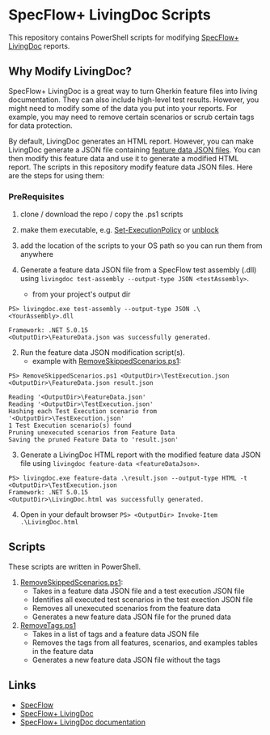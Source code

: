 # SpecFlow+ LivingDoc Scripts

This repository contains PowerShell scripts for modifying
[SpecFlow+ LivingDoc](https://docs.specflow.org/projects/specflow-livingdoc/en/latest/index.html) reports.


## Why Modify LivingDoc?

SpecFlow+ LivingDoc is a great way to turn Gherkin feature files into living documentation.
They can also include high-level test results.
However, you might need to modify some of the data you put into your reports.
For example, you may need to remove certain scenarios or scrub certain tags for data protection.

By default, LivingDoc generates an HTML report.
However, you can make LivingDoc generate a JSON file containing
[feature data JSON files](https://docs.specflow.org/projects/specflow-livingdoc/en/latest/LivingDocGenerator/CLI/livingdoc-feature-data.html).
You can then modify this feature data and use it to generate a modified HTML report.
The scripts in this repository modify feature data JSON files.
Here are the steps for using them:

### PreRequisites
1. clone / download the repo / copy the .ps1 scripts
2. make them executable, e.g. [Set-ExecutionPolicy](https://docs.microsoft.com/en-us/powershell/module/microsoft.powershell.security/set-executionpolicy?view=powershell-7.2#example-1-set-an-execution-policy) or [unblock](https://docs.microsoft.com/en-us/powershell/module/microsoft.powershell.security/set-executionpolicy?view=powershell-7.2#example-7-unblock-a-script-to-run-it-without-changing-the-execution-policy)
3. add the location of the scripts to your OS path so you can run them from anywhere

1. Generate a feature data JSON file from a SpecFlow test assembly (.dll) using `livingdoc test-assembly --output-type JSON <testAssembly>`.
     -  from your project's output dir
```
PS> livingdoc.exe test-assembly --output-type JSON .\<YourAssembly>.dll  

Framework: .NET 5.0.15
<OutputDir>\FeatureData.json was successfully generated.

```
  
2. Run the feature data JSON modification script(s).
      - example with [RemoveSkippedScenarios.ps1](RemoveSkippedScenarios.ps1):
```
PS> RemoveSkippedScenarios.ps1 <OutputDir>\TestExecution.json  <OutputDir>\FeatureData.json result.json

Reading '<OutputDir>\FeatureData.json'
Reading '<OutputDir>\TestExecution.json'
Hashing each Test Execution scenario from '<OutputDir>\TestExecution.json'
1 Test Execution scenario(s) found
Pruning unexecuted scenarios from Feature Data
Saving the pruned Feature Data to 'result.json' 
```
   
3. Generate a LivingDoc HTML report with the modified feature data JSON file using `livingdoc feature-data <featureDataJson>`.
```
PS> livingdoc.exe feature-data .\result.json --output-type HTML -t <OutputDir>\TestExecution.json
Framework: .NET 5.0.15
<OutputDir>\LivingDoc.html was successfully generated.

```
4. Open in your default browser `PS> <OutputDir> Invoke-Item .\LivingDoc.html`


## Scripts

These scripts are written in PowerShell.

1. [RemoveSkippedScenarios.ps1](RemoveSkippedScenarios.ps1):
   * Takes in a feature data JSON file and a test execution JSON file
   * Identifies all executed test scenarios in the test exection JSON file
   * Removes all unexecuted scenarios from the feature data
   * Generates a new feature data JSON file for the pruned data
2. [RemoveTags.ps1](RemoveTags.ps1)
   * Takes in a list of tags and a feature data JSON file
   * Removes the tags from all features, scenarios, and examples tables in the feature data
   * Generates a new feature data JSON file without the tags


## Links

* [SpecFlow](https://specflow.org/)
* [SpecFlow+ LivingDoc](https://specflow.org/plus/livingdoc/)
* [SpecFlow+ LivingDoc documentation](https://docs.specflow.org/projects/specflow-livingdoc/en/latest/)
